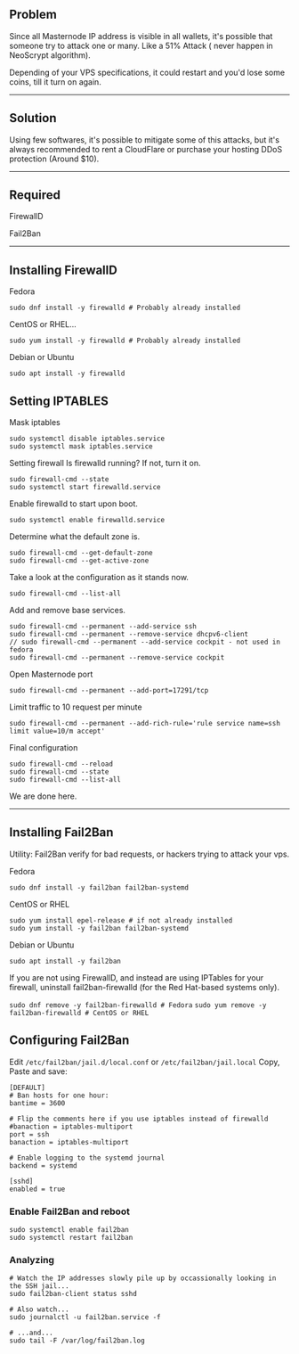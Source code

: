 ## Problem
Since all Masternode IP address is visible in all wallets, it's possible that someone try to attack one or many. 
Like a 51% Attack ( never happen in NeoScrypt algorithm).

Depending of your VPS specifications, it could restart and you'd lose some coins, till it turn on again.
***

## Solution
Using few softwares, it's possible to mitigate some of this attacks, but it's always recommended to rent a CloudFlare or purchase your hosting DDoS protection (Around $10).
***

## Required
FirewallD 

Fail2Ban

***
## Installing FirewallD

Fedora

`sudo dnf install -y firewalld # Probably already installed`

CentOS or RHEL...

`sudo yum install -y firewalld # Probably already installed`

Debian or Ubuntu

`sudo apt install -y firewalld`


## Setting IPTABLES

Mask iptables

```
sudo systemctl disable iptables.service
sudo systemctl mask iptables.service
```

Setting firewall
Is firewalld running? If not, turn it on.
```
sudo firewall-cmd --state
sudo systemctl start firewalld.service
```

Enable firewalld to start upon boot.
```
sudo systemctl enable firewalld.service
```

Determine what the default zone is.
```
sudo firewall-cmd --get-default-zone
sudo firewall-cmd --get-active-zone
```

Take a look at the configuration as it stands now.
```
sudo firewall-cmd --list-all
```

Add and remove base services.
```
sudo firewall-cmd --permanent --add-service ssh
sudo firewall-cmd --permanent --remove-service dhcpv6-client
// sudo firewall-cmd --permanent --add-service cockpit - not used in fedora
sudo firewall-cmd --permanent --remove-service cockpit
```

Open Masternode port
```
sudo firewall-cmd --permanent --add-port=17291/tcp
```
Limit traffic to 10 request per minute
```
sudo firewall-cmd --permanent --add-rich-rule='rule service name=ssh limit value=10/m accept'
```
Final configuration
```
sudo firewall-cmd --reload
sudo firewall-cmd --state
sudo firewall-cmd --list-all
```

We are done here.

***
## Installing Fail2Ban

Utility:
Fail2Ban verify for bad requests, or hackers trying to attack your vps.

Fedora
```
sudo dnf install -y fail2ban fail2ban-systemd
```

CentOS or RHEL
```
sudo yum install epel-release # if not already installed
sudo yum install -y fail2ban fail2ban-systemd
```
Debian or Ubuntu
```
sudo apt install -y fail2ban
```

If you are not using FirewallD, and instead are using IPTables for your firewall, uninstall fail2ban-firewalld (for the Red Hat-based systems only).

`sudo dnf remove -y fail2ban-firewalld # Fedora`
`sudo yum remove -y fail2ban-firewalld # CentOS or RHEL`

## Configuring Fail2Ban

Edit `/etc/fail2ban/jail.d/local.conf` or `/etc/fail2ban/jail.local`
Copy, Paste and save:
```
[DEFAULT]
# Ban hosts for one hour:
bantime = 3600

# Flip the comments here if you use iptables instead of firewalld
#banaction = iptables-multiport
port = ssh
banaction = iptables-multiport

# Enable logging to the systemd journal
backend = systemd

[sshd]
enabled = true
```

### Enable Fail2Ban and reboot
```
sudo systemctl enable fail2ban
sudo systemctl restart fail2ban
```

### Analyzing
```
# Watch the IP addresses slowly pile up by occassionally looking in the SSH jail...
sudo fail2ban-client status sshd
```
```
# Also watch...
sudo journalctl -u fail2ban.service -f
```
```
# ...and...
sudo tail -F /var/log/fail2ban.log 
```
